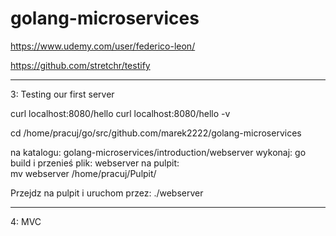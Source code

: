 # golang-microservices

https://www.udemy.com/user/federico-leon/

https://github.com/stretchr/testify

 
------------------
3: Testing our first server

curl localhost:8080/hello
curl localhost:8080/hello -v

cd  /home/pracuj/go/src/github.com/marek2222/golang-microservices

na katalogu:  golang-microservices/introduction/webserver wykonaj:
    go build 
i przenieś plik: webserver na pulpit:  
    mv webserver /home/pracuj/Pulpit/

Przejdz na pulpit i uruchom przez: 
    ./webserver


------------------
4: MVC





                                         